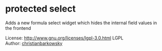 # protected select

Adds a new formula select widget which hides the internal field values in the frontend

License: http://www.gnu.org/licenses/lgpl-3.0.html LGPL <br>
Author: [christianbarkowsky](http://www.christianbarkowsky.de)

